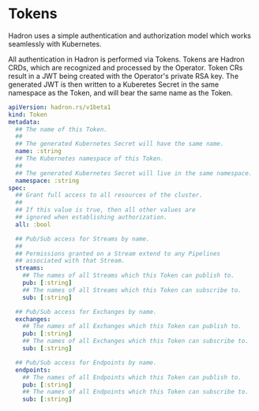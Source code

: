 Tokens
======
Hadron uses a simple authentication and authorization model which works seamlessly with Kubernetes.

All authentication in Hadron is performed via Tokens. Tokens are Hadron CRDs, which are recognized and processed by the Operator. Token CRs result in a JWT being created with the Operator's private RSA key. The generated JWT is then written to a Kuberetes Secret in the same namespace as the Token, and will bear the same name as the Token.

```yaml
apiVersion: hadron.rs/v1beta1
kind: Token
metadata:
  ## The name of this Token.
  ##
  ## The generated Kubernetes Secret will have the same name.
  name: :string
  ## The Kubernetes namespace of this Token.
  ##
  ## The generated Kubernetes Secret will live in the same namespace.
  namespace: :string
spec:
  ## Grant full access to all resources of the cluster.
  ##
  ## If this value is true, then all other values are
  ## ignored when establishing authorization.
  all: :bool

  ## Pub/Sub access for Streams by name.
  ##
  ## Permissions granted on a Stream extend to any Pipelines
  ## associated with that Stream.
  streams:
    ## The names of all Streams which this Token can publish to.
    pub: [:string]
    ## The names of all Streams which this Token can subscribe to.
    sub: [:string]

  ## Pub/Sub access for Exchanges by name.
  exchanges:
    ## The names of all Exchanges which this Token can publish to.
    pub: [:string]
    ## The names of all Exchanges which this Token can subscribe to.
    sub: [:string]

  ## Pub/Sub access for Endpoints by name.
  endpoints:
    ## The names of all Endpoints which this Token can publish to.
    pub: [:string]
    ## The names of all Endpoints which this Token can subscribe to.
    sub: [:string]
```
